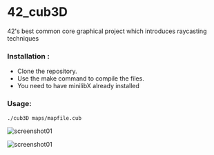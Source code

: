 # 42_cub3D
42's best common core graphical project which introduces raycasting techniques

### Installation :
- Clone the repository.
- Use the make command to compile the files.
- You need to have minilibX already installed

### Usage:
```./cub3D maps/mapfile.cub```

![screenshot01](https://i.imgur.com/eoUeu5T.png)

![screenshot01](https://imgur.com/Fa3jxNb.png)
